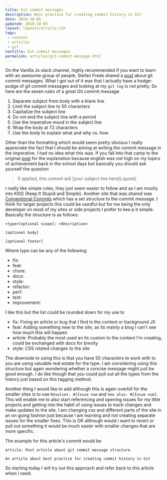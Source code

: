 ```yaml
---
title: Git commit messages
description: Best practice for creating commit history in Git
date: 2019-10-05
updated: 2019-10-05
layout: layouts/article.njk
tags: 
 - content
 - articles
 - git
navtitle: Git commit messages
permalink: articles/git-commit-message.html
---
```

On the Vanilla Js slack channel, highly recommended if you want to learn with an awesome group of people, Stefan Frede shared a [post](https://chris.beams.io/posts/git-commit/) about git commit messages. What I got out of it was that I actually have a hodge-podge of git commit messages and looking at my `git log` is not pretty. So here are the seven rules of a great Git commit message

1. Separate subject from body with a blank line
2. Limit the subject line to 50 characters
3. Capitalize the subject line
4. Do not end the subject line with a period
5. Use the imperative mood in the subject line
6. Wrap the body at 72 characters
7. Use the body to explain what and why vs. how

Other than the formatting which would seem pretty obvious I really appreciate the fact that I should be aiming at writing the commit message in the imperative. I had no idea what this was. If you fall into that camp to the original [post](https://chris.beams.io/posts/git-commit/) for the explanation because english was not high on my topics of achievement back in the school days but basically you should ask yourself the question

> If applied, this commit will [your subject line here]{.quote}

I really like simple rules, they just seem easier to follow and as I am mostly into KISS (Keep It Stupid and Simple). Another site that was shared was [Conventional Commits](https://www.conventionalcommits.org/) which has a set structure to the commit message. I think for larger projects this could be usedful but for me being the only developer on most of my sites or side projects I prefer to kee p it simple. Basically the structure is as follows:

```
<type>[optional scope]: <description>

[optional body]

[optional footer]
```

Where type can be any of the following:
- fix:
- feat:
- chore:
- docs:
- style:
- refactor:
- perf:
- test:
- improvement:

I like this but the list could be rounded down for my use to 
- fix: Fixing an article or bug that I find in the content or background JS
- feat: Adding something new to the site, as its mainly a blog I can't see how much this will happen
- article: Probably the most used an its custom to the content I'm creating, could be exchanged with docs for brevity
- style: CSS related changes to the site

The downside to using this is that you have 50 characters to work with to you are using valuable real estate for the type. I am considering using this structure but again wondering whether a concise message might just be good enough. I do like though that you could pull out all the types from the history just based on this tagging method.

Another thing I would like to add although this is again overkill for the smaller sites is to use `Resolves: #[Issue num` and `See also: #[Issue num]`. This will enable me to also start referencing and opening issues for my little projects and getting into the habit of using issues to track changes and make updates to the site. I am changing css and different parts of the site in an on going fashion just because I am learning and not creating separate issues for the smaller fixes. This is OK although would i want to revert or pull out something it would be much easier with smaller changes that are more specific.

The example for this article's commit would be 

```
article: Post article about git commit message structure

An article about best practice for creating commit history in Git
```

So starting today I will try out this approach and refer back to this article when I need.